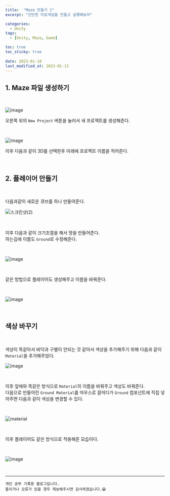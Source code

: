 ```yaml
---
title:  "Maze 만들기 1"
excerpt: "간단한 미로게임을 만들고 실행해보자"

categories:
  - Unity
tags:
  - [Unity, Maze, Game]

toc: true
toc_sticky: true
 
date: 2023-01-10
last_modified_at: 2023-01-13
---
```


## 1. Maze 파일 생성하기

<br>

![image](https://user-images.githubusercontent.com/37824506/212273721-a9f76a1c-5d39-4e84-ac6c-425502c00327.png)  

오른쪽 위의 `New Project` 버튼을 눌러서 새 프로젝트를 생성해준다.  

<br>

![image](https://user-images.githubusercontent.com/37824506/212274056-58c5bd3c-1e75-4086-8a2f-3fa40fb919d8.png)  

이후 다음과 같이 3D를 선택한후 아래에 프로젝트 이름을 적어준다.

<br>

## 2. 플레이어 만들기

<br>

다음과같이 새로운 큐브를 하나 만들어준다.

![스크린샷(2)](https://user-images.githubusercontent.com/37824506/212274974-8e57b66f-03bb-4848-9b73-7ae3d7498d04.png)

<br>

이후 다음과 같이 크기조절을 해서 땅을 만들어준다.  
하는김에 이름도 `Ground`로 수정해준다.

<br>

![image](https://user-images.githubusercontent.com/37824506/212275181-550f3de3-7d24-4c97-a9a2-841be5cea72f.png)

<br>

같은 방법으로 플레이어도 생성해주고 이름을 바꿔준다.

<br>

![image](https://user-images.githubusercontent.com/37824506/212275290-9045b15d-7c2b-41b8-8a3a-d4b2ce2a3def.png)

<br>

## 색상 바꾸기

<br>

색상이 똑같아서 바닥과 구별이 안되는 것 같아서 색상을 추가해주기 위해 다음과 같이 `Material`을 추가해주었다.

![image](https://user-images.githubusercontent.com/37824506/212275900-2057a4dd-3164-42b6-95e8-d48b78e7e568.png)

<br>

이후 앞에와 똑같은 방식으로 `Material`의 이름을 바꿔주고 색상도 바꿔준다.  
다음으로 만들어진 `Ground Material`를 마우스로 끌어다가 `Ground` 컴포넌트에 직접 넣어주면 다음과 같이 색상을 변경할 수 있다.

<br>

![material](https://user-images.githubusercontent.com/37824506/212276552-52bba390-6c85-48e2-9ab9-6fc0cf1c94e6.gif)


<br>

이후 플레이어도 같은 방식으로 적용해준 모습이다.

<br>

![image](https://user-images.githubusercontent.com/37824506/212277401-86800518-7fb3-44db-93f6-761e15aa1094.png)


<br>

***
    개인 공부 기록용 블로그입니다.
    틀리거나 오류가 있을 경우 제보해주시면 감사하겠습니다.😁